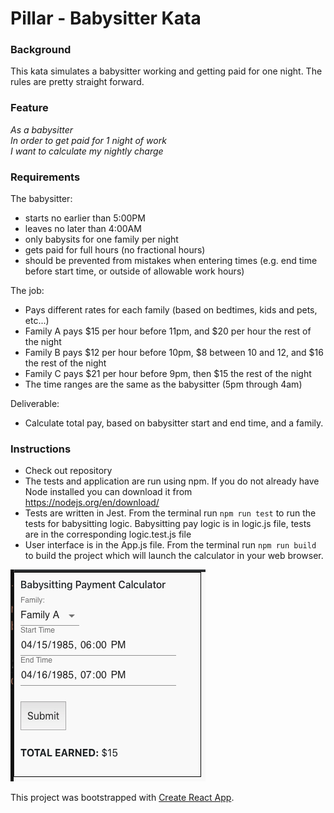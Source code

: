 # Pillar - Babysitter Kata

### Background
This kata simulates a babysitter working and getting paid for one night.  The rules are pretty straight forward.

### Feature
*As a babysitter<br>
In order to get paid for 1 night of work<br>
I want to calculate my nightly charge<br>*

### Requirements
The babysitter:
- starts no earlier than 5:00PM
- leaves no later than 4:00AM
- only babysits for one family per night
- gets paid for full hours (no fractional hours)
- should be prevented from mistakes when entering times (e.g. end time before start time, or outside of allowable work hours)

The job:
- Pays different rates for each family (based on bedtimes, kids and pets, etc...)
- Family A pays $15 per hour before 11pm, and $20 per hour the rest of the night
- Family B pays $12 per hour before 10pm, $8 between 10 and 12, and $16 the rest of the night
- Family C pays $21 per hour before 9pm, then $15 the rest of the night
- The time ranges are the same as the babysitter (5pm through 4am)

Deliverable:
- Calculate total pay, based on babysitter start and end time, and a family.

### Instructions
- Check out repository
- The tests and application are run using npm. If you do not already have Node installed you can download it from https://nodejs.org/en/download/
- Tests are written in Jest.  From the terminal run `npm run test` to run the tests for babysitting logic. Babysitting pay logic is in logic.js file, tests are in the corresponding logic.test.js file
- User interface is in the App.js file. From the terminal run `npm run build` to build the project which will launch the calculator in your web browser.



![Screenshot of babysitting calculator](https://github.com/propstm/pillar-babysitter-kata/blob/master/babysitterCalcScreenshot.png)







This project was bootstrapped with [Create React App](https://github.com/facebook/create-react-app).


